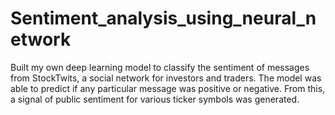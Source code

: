 # Sentiment_analysis_using_neural_network

Built my own deep learning model to classify the sentiment of messages from StockTwits, a social network for investors and traders. The model was able to predict if any particular message was positive or negative. From this, a signal of public sentiment for various ticker symbols was generated.
